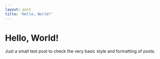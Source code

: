 ```yaml
---
layout: post
title: "Hello, World!"
---
```


# Hello, World!

Just a small test post to check the very basic style and formatting of posts.

